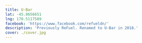```yaml
---
title: U-Bar
lat: -45.8656651
lng: 170.5117589
facebook: 'https://www.facebook.com/refueldn/'
description: 'Previously ReFuel. Renamed to U-Bar in 2018.'
cover: ./cover.jpg
---
```

